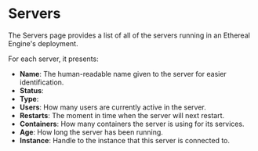 # Servers
<!-- TODO: Confirm that the information given in this section is correct. -->
The Servers page provides a list of all of the servers running in an Ethereal Engine's deployment.

For each server, it presents:
- **Name**: The human-readable name given to the server for easier identification.
- **Status**:
- **Type**:
- **Users**: How many users are currently active in the server.
- **Restarts**: The moment in time when the server will next restart.
- **Containers**: How many containers the server is using for its services.
- **Age**: How long the server has been running.
- **Instance**: Handle to the instance that this server is connected to.

